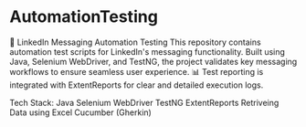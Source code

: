 # AutomationTesting
📩 LinkedIn Messaging Automation Testing
This repository contains automation test scripts for LinkedIn's messaging functionality. Built using Java, Selenium WebDriver, and TestNG, the project validates key messaging workflows to ensure seamless user experience.
📊 Test reporting is integrated with ExtentReports for clear and detailed execution logs.

Tech Stack:
Java
Selenium WebDriver
TestNG
ExtentReports
Retriveing Data using Excel
Cucumber (Gherkin)
